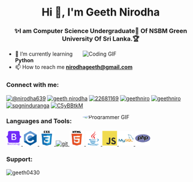 <h1 align="center">Hi 👋, I'm Geeth Nirodha</h1>
<h3 align="center">✨I am Computer Science Undergraduate🎉 Of NSBM Green University Of Sri Lanka.🏆</h3>
<img src="https://i.pinimg.com/originals/79/9e/0d/799e0d7779f6ea6c3a89885ff60c55af.gif" alt="Coding GIF" width="300" align="right" />


- 🌱 I’m currently learning **Python**
- 📫 How to reach me **nirodhageeth@gmail.com**
<h3 align="left">Connect with me:</h3>
<p align="left">
<a href="https://twitter.com/@nirodha639" target="blank"><img align="center" src="https://raw.githubusercontent.com/rahuldkjain/github-profile-readme-generator/master/src/images/icons/Social/twitter.svg" alt="@nirodha639" height="30" width="40" /></a>
<a href="https://linkedin.com/in/geeth nirodha" target="blank"><img align="center" src="https://raw.githubusercontent.com/rahuldkjain/github-profile-readme-generator/master/src/images/icons/Social/linked-in-alt.svg" alt="geeth nirodha" height="30" width="40" /></a>
<a href="https://stackoverflow.com/users/22681169" target="blank"><img align="center" src="https://raw.githubusercontent.com/rahuldkjain/github-profile-readme-generator/master/src/images/icons/Social/stack-overflow.svg" alt="22681169" height="30" width="40" /></a>
<a href="https://fb.com/geethniro" target="blank"><img align="center" src="https://raw.githubusercontent.com/rahuldkjain/github-profile-readme-generator/master/src/images/icons/Social/facebook.svg" alt="geethniro" height="30" width="40" /></a>
<a href="https://instagram.com/geethniro" target="blank"><img align="center" src="https://raw.githubusercontent.com/rahuldkjain/github-profile-readme-generator/master/src/images/icons/Social/instagram.svg" alt="geethniro" height="30" width="40" /></a>
<a href="https://www.hackerrank.com/spgninduranga" target="blank"><img align="center" src="https://raw.githubusercontent.com/rahuldkjain/github-profile-readme-generator/master/src/images/icons/Social/hackerrank.svg" alt="spgninduranga" height="30" width="40" /></a>
<a href="https://discord.gg/C5yBBtkM" target="blank"><img align="center" src="https://raw.githubusercontent.com/rahuldkjain/github-profile-readme-generator/master/src/images/icons/Social/discord.svg" alt="C5yBBtkM" height="30" width="40" /></a>
</p>
<img src="https://cdn.dribbble.com/users/1162077/screenshots/3848914/programmer.gif" alt="Programmer GIF" width="300" style="border-radius: 50%;" align="right" />


<h3 align="left">Languages and Tools:</h3>
<p align="left"> <a href="https://getbootstrap.com" target="_blank" rel="noreferrer"> <img src="https://raw.githubusercontent.com/devicons/devicon/master/icons/bootstrap/bootstrap-plain-wordmark.svg" alt="bootstrap" width="40" height="40"/> </a> <a href="https://www.cprogramming.com/" target="_blank" rel="noreferrer"> <img src="https://raw.githubusercontent.com/devicons/devicon/master/icons/c/c-original.svg" alt="c" width="40" height="40"/> </a> <a href="https://www.w3schools.com/css/" target="_blank" rel="noreferrer"> <img src="https://raw.githubusercontent.com/devicons/devicon/master/icons/css3/css3-original-wordmark.svg" alt="css3" width="40" height="40"/> </a> <a href="https://git-scm.com/" target="_blank" rel="noreferrer"> <img src="https://www.vectorlogo.zone/logos/git-scm/git-scm-icon.svg" alt="git" width="40" height="40"/> </a> <a href="https://www.w3.org/html/" target="_blank" rel="noreferrer"> <img src="https://raw.githubusercontent.com/devicons/devicon/master/icons/html5/html5-original-wordmark.svg" alt="html5" width="40" height="40"/> </a> <a href="https://www.java.com" target="_blank" rel="noreferrer"> <img src="https://raw.githubusercontent.com/devicons/devicon/master/icons/java/java-original.svg" alt="java" width="40" height="40"/> </a> <a href="https://developer.mozilla.org/en-US/docs/Web/JavaScript" target="_blank" rel="noreferrer"> <img src="https://raw.githubusercontent.com/devicons/devicon/master/icons/javascript/javascript-original.svg" alt="javascript" width="40" height="40"/> </a> <a href="https://www.mysql.com/" target="_blank" rel="noreferrer"> <img src="https://raw.githubusercontent.com/devicons/devicon/master/icons/mysql/mysql-original-wordmark.svg" alt="mysql" width="40" height="40"/> </a> <a href="https://www.php.net" target="_blank" rel="noreferrer"> <img src="https://raw.githubusercontent.com/devicons/devicon/master/icons/php/php-original.svg" alt="php" width="40" height="40"/> </a> </p>

<h3 align="left">Support:</h3>
<p><a href="https://www.buymeacoffee.com/geeth0430"> <img align="left" src="https://cdn.buymeacoffee.com/buttons/v2/default-yellow.png" height="50" width="210" alt="geeth0430" /></a></p><br><br>
